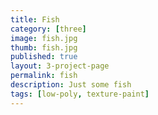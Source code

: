 ```yaml
---
title: Fish
category: [three]
image: fish.jpg
thumb: fish.jpg
published: true
layout: 3-project-page
permalink: fish
description: Just some fish
tags: [low-poly, texture-paint]
---
```

